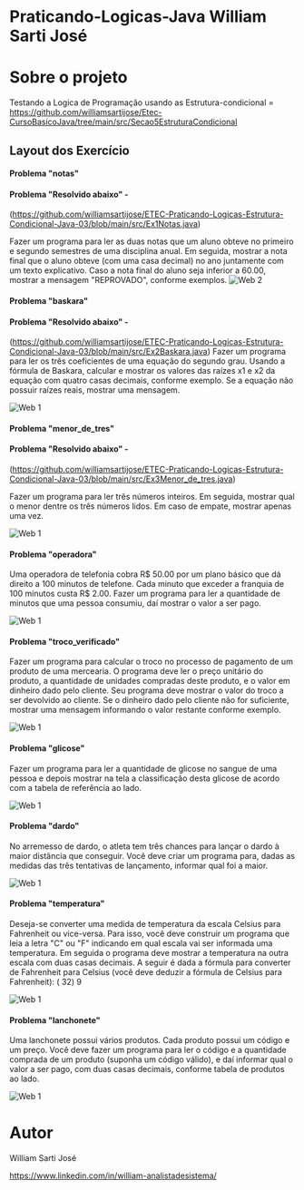 # Praticando-Logicas-Java William Sarti José

# Sobre o projeto

Testando a Logica de Programação usando as Estrutura-condicional  = https://github.com/williamsartijose/Etec-CursoBasicoJava/tree/main/src/Secao5EstruturaCondicional

## Layout dos Exercício 
#### Problema "notas" 
#### Problema "Resolvido abaixo" -  
(https://github.com/williamsartijose/ETEC-Praticando-Logicas-Estrutura-Condicional-Java-03/blob/main/src/Ex1Notas.java)

Fazer um programa para ler as duas notas que um aluno obteve no primeiro e segundo semestres de 
uma disciplina anual. Em seguida, mostrar a nota final que o aluno obteve (com uma casa decimal) no 
ano juntamente com um texto explicativo. Caso a nota final do aluno seja inferior a 60.00, mostrar a 
mensagem "REPROVADO", conforme exemplos. 
![Web 2](https://github.com/williamsartijose/Praticando-Logicas--Estrutura-condicional-Java/blob/main/Ex1Notas.PNG)

#### Problema "baskara"
#### Problema "Resolvido abaixo" -  
(https://github.com/williamsartijose/ETEC-Praticando-Logicas-Estrutura-Condicional-Java-03/blob/main/src/Ex2Baskara.java)
Fazer um programa para ler os três coeficientes de uma equação do segundo grau. Usando a fórmula 
de Baskara, calcular e mostrar os valores das raízes x1 e x2 da equação com quatro casas decimais, 
conforme exemplo. Se a equação não possuir raízes reais, mostrar uma mensagem. 

![Web 1](https://github.com/williamsartijose/Praticando-Logicas--Estrutura-condicional-Java/blob/main/Ex2Baskara.png)

#### Problema "menor_de_tres"
#### Problema "Resolvido abaixo" -  
(https://github.com/williamsartijose/ETEC-Praticando-Logicas-Estrutura-Condicional-Java-03/blob/main/src/Ex3Menor_de_tres.java)

Fazer um programa para ler três números inteiros. Em seguida, mostrar qual o menor dentre os três 
números lidos. Em caso de empate, mostrar apenas uma vez. 

![Web 1](https://github.com/williamsartijose/Praticando-Logicas--Estrutura-condicional-Java/blob/main/Ex3MenordeTres.png)

#### Problema "operadora"
Uma operadora de telefonia cobra R$ 50.00 por um plano básico que dá direito a 100 minutos de 
telefone. Cada minuto que exceder a franquia de 100 minutos custa R$ 2.00. Fazer um programa para 
ler a quantidade de minutos que uma pessoa consumiu, daí mostrar o valor a ser pago.

![Web 1](https://github.com/williamsartijose/Praticando-Logicas--Estrutura-condicional-Java/blob/main/Ex4Operadora.png)


#### Problema "troco_verificado"

Fazer um programa para calcular o troco no processo de pagamento de um produto de uma mercearia. 
O programa deve ler o preço unitário do produto, a quantidade de unidades compradas deste produto, 
e o valor em dinheiro dado pelo cliente. Seu programa deve mostrar o valor do troco a ser devolvido 
ao cliente. Se o dinheiro dado pelo cliente não for suficiente, mostrar uma mensagem informando o 
valor restante conforme exemplo.

![Web 1](https://github.com/williamsartijose/Praticando-Logicas--Estrutura-condicional-Java/blob/main/Ex5TrocoVerificado.png)

#### Problema "glicose"

Fazer um programa para ler a quantidade de glicose 
no sangue de uma pessoa e depois mostrar na tela a 
classificação desta glicose de acordo com a tabela de 
referência ao lado.

![Web 1](https://github.com/williamsartijose/Praticando-Logicas--Estrutura-condicional-Java/blob/main/Ex6Glicose.png)


#### Problema "dardo"

No arremesso de dardo, o atleta tem três chances para lançar o dardo à maior distância que conseguir. 
Você deve criar um programa para, dadas as medidas das três tentativas de lançamento, informar qual 
foi a maior.

![Web 1](https://github.com/williamsartijose/Praticando-Logicas--Estrutura-condicional-Java/blob/main/Ex7Dardo.png)

#### Problema "temperatura"

Deseja-se converter uma medida de temperatura da escala Celsius para Fahrenheit ou vice-versa. Para 
isso, você deve construir um programa que leia a letra "C" ou "F" indicando em qual escala vai ser 
informada uma temperatura. Em seguida o programa deve mostrar a temperatura na outra escala com 
duas casas decimais. A seguir é dada a fórmula para converter de Fahrenheit para Celsius (você deve 
deduzir a fórmula de Celsius para Fahrenheit): ( 32)
9

![Web 1](https://github.com/williamsartijose/Praticando-Logicas--Estrutura-condicional-Java/blob/main/Ex8Temperatura.png)

#### Problema "lanchonete"

Uma lanchonete possui vários produtos. Cada produto possui um código 
e um preço. Você deve fazer um programa para ler o código e a 
quantidade comprada de um produto (suponha um código válido), e daí 
informar qual o valor a ser pago, com duas casas decimais, conforme 
tabela de produtos ao lado. 


![Web 1](https://github.com/williamsartijose/Praticando-Logicas--Estrutura-condicional-Java/blob/main/Ex9Lanchonete.png)
# Autor

William Sarti José

https://www.linkedin.com/in/william-analistadesistema/
